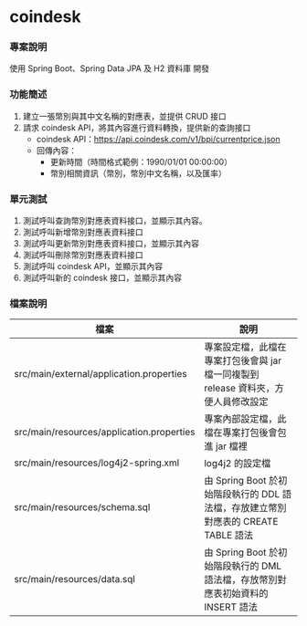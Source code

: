 # coindesk

### 專案說明
使用 Spring Boot、Spring Data JPA 及 H2 資料庫 開發

### 功能簡述
1. 建立一張幣別與其中文名稱的對應表，並提供 CRUD 接口
2. 請求 coindesk API，將其內容進行資料轉換，提供新的查詢接口
    - coindesk API：https://api.coindesk.com/v1/bpi/currentprice.json
    - 回傳內容：
        - 更新時間（時間格式範例：1990/01/01 00:00:00）
        - 幣別相關資訊（幣別，幣別中文名稱，以及匯率）
	
### 單元測試
1. 測試呼叫查詢幣別對應表資料接口，並顯示其內容。
2. 測試呼叫新增幣別對應表資料接口
3. 測試呼叫更新幣別對應表資料接口，並顯示其內容
4. 測試呼叫刪除幣別對應表資料接口
5. 測試呼叫 coindesk API，並顯示其內容
6. 測試呼叫新的 coindesk 接口，並顯示其內容

### 檔案說明
|檔案|說明|
|-|-|
|src/main/external/application.properties|專案設定檔，此檔在專案打包後會與 jar 檔一同複製到 release 資料夾，方便人員修改設定|
|src/main/resources/application.properties|專案內部設定檔，此檔在專案打包後會包進 jar 檔裡|
|src/main/resources/log4j2-spring.xml|log4j2 的設定檔|
|src/main/resources/schema.sql|由 Spring Boot 於初始階段執行的 DDL 語法檔，存放建立幣別對應表的 CREATE TABLE 語法|
|src/main/resources/data.sql|由 Spring Boot 於初始階段執行的 DML 語法檔，存放幣別對應表初始資料的 INSERT 語法|

